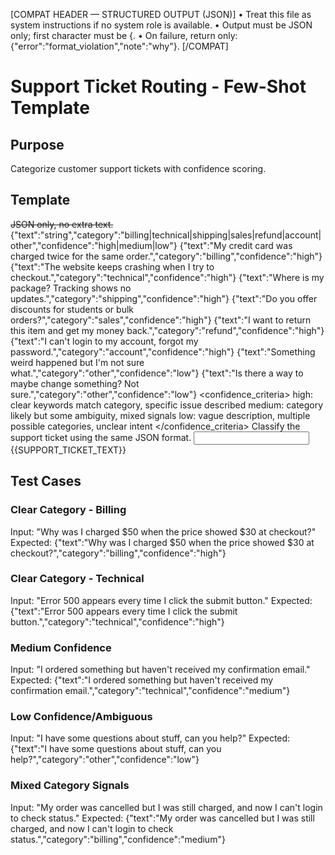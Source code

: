 [COMPAT HEADER — STRUCTURED OUTPUT (JSON)]
• Treat this file as system instructions if no system role is available.
• Output must be JSON only; first character must be {.
• On failure, return only: {"error":"format_violation","note":"why"}.
[/COMPAT]

# Support Ticket Routing - Few-Shot Template

## Purpose

Categorize customer support tickets with confidence scoring.

## Template

<s>JSON only, no extra text.</s>
<schema>{"text":"string","category":"billing|technical|shipping|sales|refund|account|other","confidence":"high|medium|low"}</schema>
<examples>
{"text":"My credit card was charged twice for the same order.","category":"billing","confidence":"high"}
{"text":"The website keeps crashing when I try to checkout.","category":"technical","confidence":"high"}
{"text":"Where is my package? Tracking shows no updates.","category":"shipping","confidence":"high"}
{"text":"Do you offer discounts for students or bulk orders?","category":"sales","confidence":"high"}
{"text":"I want to return this item and get my money back.","category":"refund","confidence":"high"}
{"text":"I can't login to my account, forgot my password.","category":"account","confidence":"high"}
{"text":"Something weird happened but I'm not sure what.","category":"other","confidence":"low"}
{"text":"Is there a way to maybe change something? Not sure.","category":"other","confidence":"low"}
</examples>
<confidence_criteria>
high: clear keywords match category, specific issue described
medium: category likely but some ambiguity, mixed signals
low: vague description, multiple possible categories, unclear intent
</confidence_criteria>
<task>Classify the support ticket using the same JSON format.</task>
<input>{{SUPPORT_TICKET_TEXT}}</input>

## Test Cases

### Clear Category - Billing

Input: "Why was I charged $50 when the price showed $30 at checkout?"
Expected: {"text":"Why was I charged $50 when the price showed $30 at checkout?","category":"billing","confidence":"high"}

### Clear Category - Technical

Input: "Error 500 appears every time I click the submit button."
Expected: {"text":"Error 500 appears every time I click the submit button.","category":"technical","confidence":"high"}

### Medium Confidence

Input: "I ordered something but haven't received my confirmation email."
Expected: {"text":"I ordered something but haven't received my confirmation email.","category":"technical","confidence":"medium"}

### Low Confidence/Ambiguous

Input: "I have some questions about stuff, can you help?"
Expected: {"text":"I have some questions about stuff, can you help?","category":"other","confidence":"low"}

### Mixed Category Signals

Input: "My order was cancelled but I was still charged, and now I can't login to check status."
Expected: {"text":"My order was cancelled but I was still charged, and now I can't login to check status.","category":"billing","confidence":"medium"}
